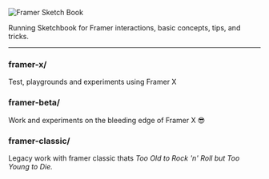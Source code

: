 <!-- ![Framer Sketch Book](https://imgur.com/ycn47XM.png) -->
![Framer Sketch Book](https://i.imgur.com/bQjnKTs.png)



Running Sketchbook for Framer interactions, basic concepts, tips, and tricks.

---------

### framer-x/
Test, playgrounds and experiments using Framer X


### framer-beta/
Work and experiments on the bleeding edge of Framer X 😎


### framer-classic/ 
Legacy work with framer classic thats _Too Old to Rock 'n' Roll but Too Young to Die._
